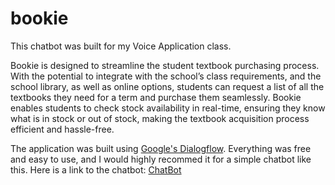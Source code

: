 # bookie
This chatbot was built for my Voice Application class. 

Bookie is designed to streamline the student textbook purchasing process.
With the potential to integrate with the school’s class requirements, and the school library, as well as online 
options, students can request a list of all the textbooks they need for a term and purchase them seamlessly. 
Bookie enables students to check stock availability in real-time, ensuring they know what is in stock or out of 
stock, making the textbook acquisition process efficient and hassle-free.

The application was built using [Google's Dialogflow](https://cloud.google.com/dialogflow?hl=en). 
Everything was free and easy to use, and I would highly recommed it for a simple chatbot like this.
Here is a link to the chatbot: [ChatBot](https://bot.dialogflow.com/497f65c2-5020-4057-bf7e-0fedf7006808)